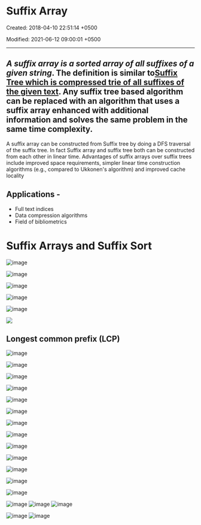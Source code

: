 # Suffix Array

Created: 2018-04-10 22:51:14 +0500

Modified: 2021-06-12 09:00:01 +0500

---

## *A suffix array is a sorted array of all suffixes of a given string*. The definition is similar to[Suffix Tree which is compressed trie of all suffixes of the given text](https://www.geeksforgeeks.org/pattern-searching-set-8-suffix-tree-introduction/). Any suffix tree based algorithm can be replaced with an algorithm that uses a suffix array enhanced with additional information and solves the same problem in the same time complexity.
A suffix array can be constructed from Suffix tree by doing a DFS traversal of the suffix tree. In fact Suffix array and suffix tree both can be constructed from each other in linear time.
Advantages of suffix arrays over suffix trees include improved space requirements, simpler linear time construction algorithms (e.g., compared to Ukkonen's algorithm) and improved cache locality
## Applications -
-   Full text indices
-   Data compression algorithms
-   Field of bibliometrics
# Suffix Arrays and Suffix Sort

![image](media/Suffix-Array-image1.png)

![image](media/Suffix-Array-image2.png)

![image](media/Suffix-Array-image3.png)

![image](media/Suffix-Array-image4.png)

![image](media/Suffix-Array-image5.png)

![](media/Suffix-Array-image6.png)
## Longest common prefix (LCP)

![image](media/Suffix-Array-image7.png)

![image](media/Suffix-Array-image8.png)

![image](media/Suffix-Array-image9.png)

![image](media/Suffix-Array-image10.png)

![image](media/Suffix-Array-image11.png)

![image](media/Suffix-Array-image12.png)

![image](media/Suffix-Array-image13.png)

![image](media/Suffix-Array-image14.png)

![image](media/Suffix-Array-image15.png)

![image](media/Suffix-Array-image16.png)

![image](media/Suffix-Array-image17.png)

![image](media/Suffix-Array-image18.png)

![image](media/Suffix-Array-image19.png)

![image](media/Suffix-Array-image20.png)
![image](media/Suffix-Array-image21.png)
![image](media/Suffix-Array-image22.png)

![image](media/Suffix-Array-image23.png)
![image](media/Suffix-Array-image24.png)